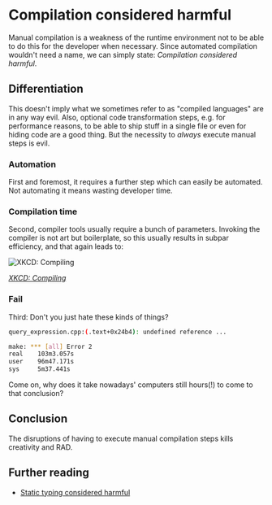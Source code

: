 # Compilation considered harmful

Manual compilation is a weakness of the runtime environment not to be able to do this for the developer when necessary. Since automated compilation wouldn't need a name, we can simply state: *Compilation considered harmful*.

## Differentiation

This doesn't imply what we sometimes refer to as "compiled languages" are in any way evil. Also, optional code transformation steps, e.g. for performance reasons, to be able to ship stuff in a single file or even for hiding code are a good thing. But the necessity to *always* execute manual steps is evil.

### Automation

First and foremost, it requires a further step which can easily be automated. Not automating it means wasting developer time.

### Compilation time

Second, compiler tools usually require a bunch of parameters. Invoking the compiler is not art but boilerplate, so this usually results in subpar efficiency, and that again leads to:

![XKCD: Compiling](http://imgs.xkcd.com/comics/compiling.png)

*[XKCD: Compiling](http://xkcd.com/303/)*

### Fail

Third: Don't you just hate these kinds of things? 

```sh
query_expression.cpp:(.text+0x24b4): undefined reference ...

make: *** [all] Error 2
real    103m3.057s
user    96m47.171s
sys     5m37.441s
```

Come on, why does it take nowadays' computers still hours(!) to come to that conclusion?

## Conclusion

The disruptions of having to execute manual compilation steps kills creativity and RAD.

## Further reading

* [Static typing considered harmful](http://blog.jayfields.com/2008/02/static-typing-considered-harmful.html)